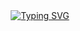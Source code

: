 <div align="center">
  <a href="https://git.io/typing-svg">
    <img src="https://readme-typing-svg.demolab.com?font=Black+Han+Sans&size=40&duration=4000&pause=1000&color=C60000&center=true&vCenter=true&height=80&lines=Redis+%EA%B0%96%EA%B3%A0+%EB%86%80%EA%B8%B0" alt="Typing SVG" />
  </a>
</div>
